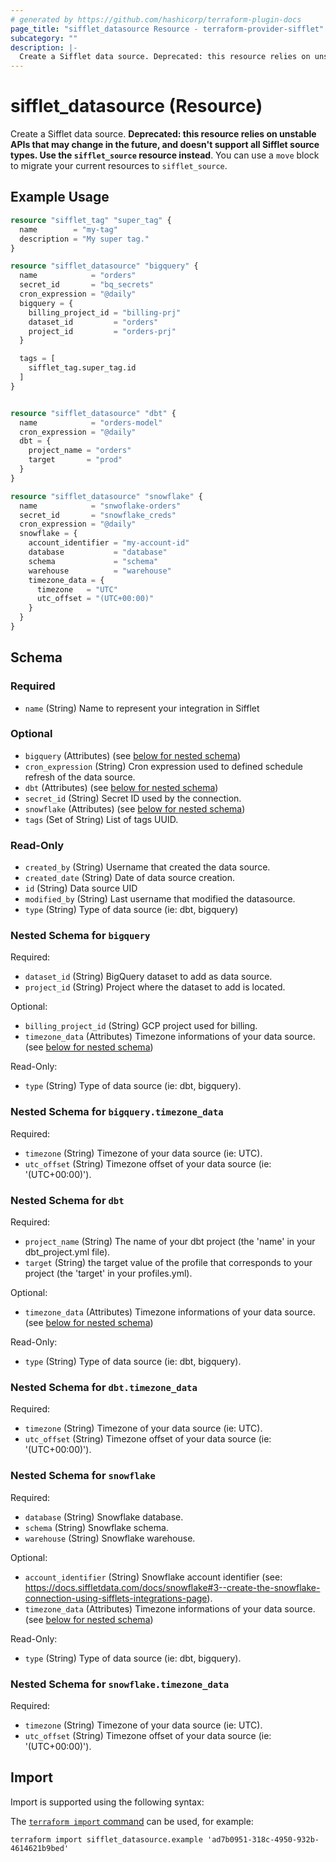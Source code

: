 ```yaml
---
# generated by https://github.com/hashicorp/terraform-plugin-docs
page_title: "sifflet_datasource Resource - terraform-provider-sifflet"
subcategory: ""
description: |-
  Create a Sifflet data source. Deprecated: this resource relies on unstable APIs that may change in the future, and doesn't support all Sifflet source types. Use the sifflet_source resource instead. You can use a move block to migrate your current resources to sifflet_source.
---
```


# sifflet_datasource (Resource)

Create a Sifflet data source. **Deprecated: this resource relies on unstable APIs that may change in the future, and doesn't support all Sifflet source types. Use the `sifflet_source` resource instead**. You can use a `move` block to migrate your current resources to `sifflet_source`.

## Example Usage

```terraform
resource "sifflet_tag" "super_tag" {
  name        = "my-tag"
  description = "My super tag."
}

resource "sifflet_datasource" "bigquery" {
  name            = "orders"
  secret_id       = "bq_secrets"
  cron_expression = "@daily"
  bigquery = {
    billing_project_id = "billing-prj"
    dataset_id         = "orders"
    project_id         = "orders-prj"
  }

  tags = [
    sifflet_tag.super_tag.id
  ]
}


resource "sifflet_datasource" "dbt" {
  name            = "orders-model"
  cron_expression = "@daily"
  dbt = {
    project_name = "orders"
    target       = "prod"
  }
}

resource "sifflet_datasource" "snowflake" {
  name            = "snwoflake-orders"
  secret_id       = "snowflake_creds"
  cron_expression = "@daily"
  snowflake = {
    account_identifier = "my-account-id"
    database           = "database"
    schema             = "schema"
    warehouse          = "warehouse"
    timezone_data = {
      timezone   = "UTC"
      utc_offset = "(UTC+00:00)"
    }
  }
}
```

<!-- schema generated by tfplugindocs -->
## Schema

### Required

- `name` (String) Name to represent your integration in Sifflet

### Optional

- `bigquery` (Attributes) (see [below for nested schema](#nestedatt--bigquery))
- `cron_expression` (String) Cron expression used to defined schedule refresh of the data source.
- `dbt` (Attributes) (see [below for nested schema](#nestedatt--dbt))
- `secret_id` (String) Secret ID used by the connection.
- `snowflake` (Attributes) (see [below for nested schema](#nestedatt--snowflake))
- `tags` (Set of String) List of tags UUID.

### Read-Only

- `created_by` (String) Username that created the data source.
- `created_date` (String) Date of data source creation.
- `id` (String) Data source UID
- `modified_by` (String) Last username that modified the datasource.
- `type` (String) Type of data source (ie: dbt, bigquery)

<a id="nestedatt--bigquery"></a>
### Nested Schema for `bigquery`

Required:

- `dataset_id` (String) BigQuery dataset to add as data source.
- `project_id` (String) Project where the dataset to add is located.

Optional:

- `billing_project_id` (String) GCP project used for billing.
- `timezone_data` (Attributes) Timezone informations of your data source. (see [below for nested schema](#nestedatt--bigquery--timezone_data))

Read-Only:

- `type` (String) Type of data source (ie: dbt, bigquery).

<a id="nestedatt--bigquery--timezone_data"></a>
### Nested Schema for `bigquery.timezone_data`

Required:

- `timezone` (String) Timezone of your data source (ie: UTC).
- `utc_offset` (String) Timezone offset of your data source (ie: '(UTC+00:00)').



<a id="nestedatt--dbt"></a>
### Nested Schema for `dbt`

Required:

- `project_name` (String) The name of your dbt project (the 'name' in your dbt_project.yml file).
- `target` (String) the target value of the profile that corresponds to your project (the 'target' in your profiles.yml).

Optional:

- `timezone_data` (Attributes) Timezone informations of your data source. (see [below for nested schema](#nestedatt--dbt--timezone_data))

Read-Only:

- `type` (String) Type of data source (ie: dbt, bigquery).

<a id="nestedatt--dbt--timezone_data"></a>
### Nested Schema for `dbt.timezone_data`

Required:

- `timezone` (String) Timezone of your data source (ie: UTC).
- `utc_offset` (String) Timezone offset of your data source (ie: '(UTC+00:00)').



<a id="nestedatt--snowflake"></a>
### Nested Schema for `snowflake`

Required:

- `database` (String) Snowflake database.
- `schema` (String) Snowflake schema.
- `warehouse` (String) Snowflake warehouse.

Optional:

- `account_identifier` (String) Snowflake account identifier (see: https://docs.siffletdata.com/docs/snowflake#3--create-the-snowflake-connection-using-sifflets-integrations-page).
- `timezone_data` (Attributes) Timezone informations of your data source. (see [below for nested schema](#nestedatt--snowflake--timezone_data))

Read-Only:

- `type` (String) Type of data source (ie: dbt, bigquery).

<a id="nestedatt--snowflake--timezone_data"></a>
### Nested Schema for `snowflake.timezone_data`

Required:

- `timezone` (String) Timezone of your data source (ie: UTC).
- `utc_offset` (String) Timezone offset of your data source (ie: '(UTC+00:00)').

## Import

Import is supported using the following syntax:

The [`terraform import` command](https://developer.hashicorp.com/terraform/cli/commands/import) can be used, for example:

```shell
terraform import sifflet_datasource.example 'ad7b0951-318c-4950-932b-4614621b9bed'
```
